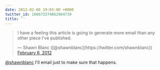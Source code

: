 ```yaml
---
date: 2012-02-06 19:03:00 +0000
twitter_id: 166673274862964739
title: ''
---
```


<blockquote class="twitter-tweet"><p lang="en" dir="ltr">I have a feeling this article is going to generate more email than any other piece I&#39;ve published.</p>&mdash; Shawn Blanc ([@shawnblanc](https://twitter.com/shawnblanc)) <a href="https://twitter.com/shawnblanc/status/166660946692026368?ref_src=twsrc%5Etfw">February 6, 2012</a></blockquote>
<script async src="https://platform.twitter.com/widgets.js" charset="utf-8"></script>

[@shawnblanc](https://twitter.com/shawnblanc) I'll email just to make sure that happens.
